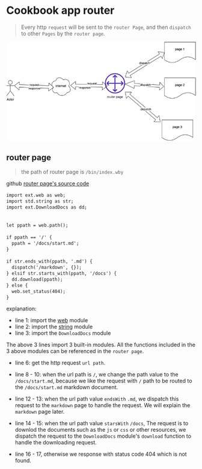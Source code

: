 # Cookbook app router
> Every http `request` will be sent to the `router Page`, and then `dispatch` to other `Pages` by the `router page`.

![platform structure](/docs/wby_platform.png)

## router page
> the path of router page is `/bin/index.wby`

github [router page's source code](https://github.com/pomelio/cookbook/blob/main/bin/index.wby) 

```
import ext.web as web;
import std.string as str;
import ext.DownloadDocs as dd;


let ppath = web.path();

if ppath == '/' {
  ppath = '/docs/start.md';
}

if str.ends_with(ppath, '.md') {
  dispatch('/markdown', {});
} elsif str.starts_with(ppath, '/docs') {
  dd.download(ppath);
} else {
  web.set_status(404);
}
```

explanation:
- line 1: import the [web](/docs/ext_http_context.md) module
- line 2: import the [string](/docs/std_string.md) module
- line 3: import the `DownloadDocs` module

The above 3 lines import 3 built-in modules. All the functions included in the 3 above modules can be referenced in the `router page`.

- line 6: get the http request `url path`. 

- line 8 - 10: when the url path is `/`, we change the path value to the `/docs/start.md`, because we like the request with `/` path to be routed to the `/docs/start.md` markdown document.

- line 12 - 13: when the url path value `endsWith` `.md`, we dispatch this request to the `markdown` page to handle the request. We will explain the `markdown` page later.

- line 14 - 15: when the url path value `starsWith` `/docs`, The request is to downlod the documents such as the `js` or `css` or other resources, we dispatch the request to the `DownloadDocs` module's `download` function to handle the downloading request. 

- line 16 - 17, otherwise we response with status code 404 which is not found.

